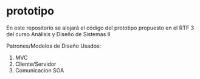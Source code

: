 # prototipo
En este repositorio se alojará el código del prototipo propuesto en el RTF 3 del curso Análisis y Diseño de Sistemas II

Patrones/Modelos de Diseño Usados:
1. MVC
2. Cliente/Servidor
3. Comunicacion SOA

